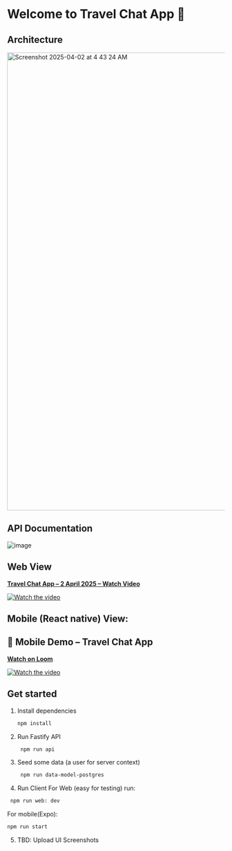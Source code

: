 # Welcome to Travel Chat App 👋

## Architecture

<img width="1060" alt="Screenshot 2025-04-02 at 4 43 24 AM" src="https://github.com/user-attachments/assets/fd3d8b93-9f1f-4332-beb0-ce609ae96731" />


## API Documentation

![image](https://github.com/user-attachments/assets/5d027dce-fc72-4a39-a9f7-cf4f74d8cd2e)

## Web View
[**Travel Chat App – 2 April 2025 – Watch Video**](https://www.loom.com/share/983f93e322994f019342f574c0668a40)

[![Watch the video](https://cdn.loom.com/sessions/thumbnails/983f93e322994f019342f574c0668a40-e71ecc4a04814c70-full-play.gif)](https://www.loom.com/share/983f93e322994f019342f574c0668a40)

## Mobile (React native) View:
## 📱 Mobile Demo – Travel Chat App

[**Watch on Loom**](https://www.loom.com/share/e736d2e43e7244d3afc575fbdd7af74f?sid=b99f6c65-c125-4f0a-b802-c7d81a2c1bda)

[![Watch the video](https://cdn.loom.com/sessions/thumbnails/e736d2e43e7244d3afc575fbdd7af74f-with-play.gif)](https://www.loom.com/share/e736d2e43e7244d3afc575fbdd7af74f?sid=b99f6c65-c125-4f0a-b802-c7d81a2c1bda)


 
## Get started

1. Install dependencies

    ```bash
    npm install
    ```

2. Run Fastify API

    ```bash
     npm run api
    ```
3. Seed some data (a user for server context)

    ```bash
     npm run data-model-postgres
    ```

3. Run Client
   For Web (easy for testing)  run:

```bash
 npm run web: dev
```
  For mobile(Expo): 
  ```bash
 npm run start
```

5. TBD: Upload UI Screenshots

